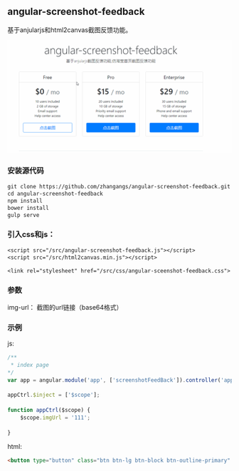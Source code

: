 ## angular-screenshot-feedback

基于anjularjs和html2canvas截图反馈功能。

![](src/demo.gif)

### 安装源代码

```
git clone https://github.com/zhangangs/angular-screenshot-feedback.git
cd angular-screenshot-feedback
npm install
bower install
gulp serve
```

### 引入css和js：
```
<script src="/src/angular-screenshot-feedback.js"></script>
<script src="/src/html2canvas.min.js"></script>
```
```
<link rel="stylesheet" href="/src/css/angular-sceenshot-feedback.css">
```

### 参数
img-url： 截图的url链接（base64格式）

### 示例

js:
``` js
/**
 * index page
*/
var app = angular.module('app', ['screenshotFeedBack']).controller('appCtrl', appCtrl);

appCtrl.$inject = ['$scope'];

function appCtrl($scope) {
    $scope.imgUrl = '111';
    
}
```

html:
``` html
<button type="button" class="btn btn-lg btn-block btn-outline-primary" feedback img-url="imgUrl">点击截图</button>
```